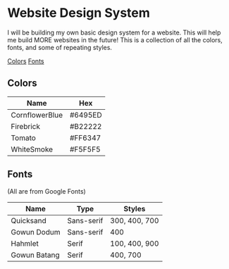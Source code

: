 # Website Design System

I will be building my own basic design system for a website. This will help me build MORE websites in the future! This is a collection of all the colors, fonts, and some of repeating styles.

[Colors](#colors)
[Fonts](#fonts)

## Colors

Name | Hex
--- | ---
CornflowerBlue | #6495ED
Firebrick | #B22222
Tomato | #FF6347
WhiteSmoke | #F5F5F5

## Fonts

(All are from Google Fonts)

Name | Type | Styles
--- | --- | ---
Quicksand | Sans-serif | 300, 400, 700
Gowun Dodum | Sans-serif | 400
Hahmlet | Serif | 100, 400, 900
Gowun Batang | Serif | 400, 700
